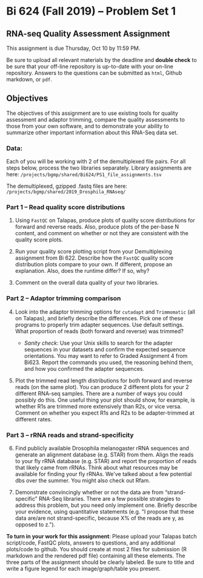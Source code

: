 # Bi 624 (Fall 2019) – Problem Set 1
## RNA-seq Quality Assessment Assignment

This assignment is due Thursday, Oct 10 by 11:59 PM.

Be sure to upload all relevant materials by the deadline and **double check** to be sure that your off-line repository is up-to-date with your on-line repository. Answers to the questions can be submitted as ```html```, Github markdown, or ```pdf```.

## Objectives
The objectives of this assignment are to use existing tools for quality assessment and adaptor trimming, compare the quality assessments to those from your own software, and to demonstrate your ability to summarize other important information about this RNA-Seq data set.

### Data: 
Each of you will be working with 2 of the demultiplexed file pairs. For all steps below, process the two libraries separately. Library assignments are here: ```/projects/bgmp/shared/Bi624/PS1_file_assignments.tsv```

The demultiplexed, gzipped .fastq files are here: ```/projects/bgmp/shared/2019_Drosphila_RNAseq/```

### Part 1 – Read quality score distributions

1. Using ```FastQC``` on Talapas, produce plots of quality score distributions for forward and reverse reads. Also, produce plots of the per-base N content, and comment on whether or not they are consistent with the quality score plots.

2. Run your quality score plotting script from your Demultiplexing assignment from Bi 622. Describe how the ```FastQC``` quality score distribution plots compare to your own. If different, propose an explanation. Also, does the runtime differ? If so, why?

3. Comment on the overall data quality of your two libraries.

### Part 2 – Adaptor trimming comparison

4. Look into the adaptor trimming options for ```cutadapt``` and ```Trimmomatic``` (all on Talapas), and briefly describe the differences. Pick one of these programs to properly trim adapter sequences. Use default settings. What proportion of reads (both forward and reverse) was trimmed? 
    - *Sanity check*: Use your Unix skills to search for the adapter sequences in your datasets and confirm the expected sequence orientations. You may want to refer to Graded Assignment 4 from Bi623. Report the commands you used, the reasoning behind them, and how you confirmed the adapter sequences.
  
5. Plot the trimmed read length distributions for both forward and reverse reads (on the same plot). You can produce 2 different plots for your 2 different RNA-seq samples. There are a number of ways you could possibly do this. One useful thing your plot should show, for example, is whether R1s are trimmed more extensively than R2s, or vice versa. Comment on whether you expect R1s and R2s to be adapter-trimmed at different rates. 

### Part 3 – rRNA reads and strand-specificity
6. Find publicly available Drosophila melanogaster rRNA sequences and generate an alignment database (e.g. STAR) from them. Align the reads to your fly rRNA database (e.g. STAR) and report the proportion of reads that likely came from rRNAs. Think about what resources may be available for finding your fly rRNAs. We've talked about a few potential dbs over the summer. You might also check out Rfam.

7. Demonstrate convincingly whether or not the data are from “strand-specific” RNA-Seq libraries. There are a few possible strategies to address this problem, but you need only implement one. Briefly describe your evidence, using quantitative statements (e.g. "I propose that these data are/are not strand-specific, because X% of the reads are y, as opposed to z.").

**To turn in your work for this assignment**:
Please upload your Talapas batch script/code, FastQC plots, answers to questions, and any additional plots/code to github. You should create at most 2 files for submission (R markdown and the rendered pdf file) containing all these elements. The three parts of the assignment should be clearly labeled. Be sure to title and write a figure legend for each image/graph/table you present.
